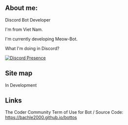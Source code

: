 <script src='https://cdn.jsdelivr.net/npm/@widgetbot/crate@3' async defer>
    new Crate({
        server: '909396700022575114', // The Coder Community
        channel: '1003634969693933618' // #✅〡verify
    })
</script>


## About me:

Discord Bot Developer

I'm from Viet Nam.

I'm currently developing Meow-Bot.

What I'm doing in Discord?

[![Discord Presence](https://lanyard.cnrad.dev/api/624091967625625610)](https://discord.com/users/624091967625625610)

## Site map

In Development

## Links

The Coder Community Term of Use for Bot / Source Code: <https://bachle2000.github.io/bottos>

